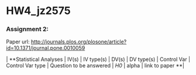 # HW4_jz2575


### Assignment 2:
Paper url: http://journals.plos.org/plosone/article?id=10.1371/journal.pone.0010059

| **Statistical Analyses    |  IV(s)  |  IV type(s)  |  DV(s)  | DV type(s)  |  Control Var  |  Control Var type  |  Question to be answered  | _H0_ | alpha | link to paper **|
